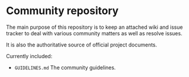 # Community repository

The main purpose of this repository is to keep an attached wiki and issue
tracker to deal with various community matters as well as resolve issues.

It is also the authoritative source of official project documents.

Currently included:

* `GUIDELINES.md` The community guidelines.

